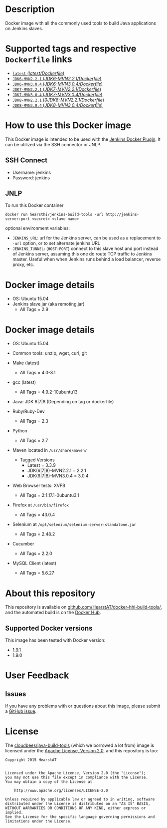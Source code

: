 # Description
Docker image with all the commonly used tools to build Java applications on Jenkins slaves.

# Supported tags and respective `Dockerfile` links
- [`latest` (_latest/Dockerfile_)](https://github.com/HearstAT/docker-hhi-build-tools/tree/master/Dockerfile)
- [`JDK6-MVN2.2.1` (_JDK6-MVN2.2.1/Dockerfile_)](https://github.com/HearstAT/docker-hhi-build-tools/tree/master/JDK6/MVN2.2.1/Dockerfile)
- [`JDK6-MVN3.0.4` (_JDK6-MVN3.0.4/Dockerfile_)](https://github.com/HearstAT/docker-hhi-build-tools/tree/master/JDK6/MVN3.0.4/Dockerfile)
- [`JDK7-MVN2.2.1` (_JDK7-MVN2.2.1/Dockerfile_)](https://github.com/HearstAT/docker-hhi-build-tools/tree/master/JDK7/MVN2.2.1/Dockerfile)
- [`JDK7-MVN3.0.4` (_JDK7-MVN3.0.4/Dockerfile_)](https://github.com/HearstAT/docker-hhi-build-tools/tree/master/JDK7/MVN3.0.4/Dockerfile)
- [`JDK8-MVN2.2.1` (_0JDK8-MVN2.2.1/Dockerfile_)](https://github.com/HearstAT/docker-hhi-build-tools/tree/master/JDK8/MVN2.2.1/Dockerfile)
- [`JDK8-MVN3.0.4` (_JDK8-MVN3.0.4/Dockerfile_)](https://github.com/HearstAT/docker-hhi-build-tools/tree/master/JDK8/MVN3.0.4/Dockerfile)

# How to use this Docker image
This Docker image is intended to be used with the [Jenkins Docker Plugin](https://wiki.jenkins-ci.org/display/JENKINS/Docker+Plugin). It can be utilized via the SSH connector or JNLP.

## SSH Connect
- Username: jenkins
- Password: jenkins

## JNLP
To run this Docker container

```
docker run hearsthi/jenkins-build-tools -url http://jenkins-server:port <secret> <slave name>
```

optional environment variables:
- `JENKINS_URL`: url for the Jenkins server, can be used as a replacement to `-url` option, or to set alternate jenkins URL
- `JENKINS_TUNNEL`: (`HOST:PORT`) connect to this slave host and port instead of Jenkins server, assuming this one do route TCP traffic to Jenkins master. Useful when when Jenkins runs behind a load balancer, reverse proxy, etc.

# Docker image details
- OS: Ubuntu 15.04
- Jenkins slave.jar (aka remoting.jar)
  - All Tags = 2.9

# Docker image details
- OS: Ubuntu 15.04
- Common tools: unzip, wget, curl, git
- Make (latest)
  - All Tags = 4.0-8.1

- gcc (latest)
  - All Tags = 4.9.2-10ubuntu13

- Java: JDK 6|7|8 (Depending on tag or dockerfile)
- Ruby/Ruby-Dev
  - All Tags = 2.3

- Python
  - All Tags = 2.7

- Maven located in `/usr/share/maven/`
  - Tagged Versions
    - Latest = 3.3.9
    - JDK(6|7|8)-MVN2.2.1 = 2.2.1
    - JDK(6|7|8)-MVN3.0.4 = 3.0.4

- Web Browser tests: XVFB
  - All Tags = 2:1.17.1-0ubuntu3.1

- Firefox at `/usr/bin/firefox`
  - All Tags = 43.0.4

- Selenium at `/opt/selenium/selenium-server-standalone.jar`
  - All Tags = 2.48.2

- Cucumber
  - All Tags = 2.2.0

- MySQL Client (latest)
  - All Tags = 5.6.27

# About this repository
This repository is available on [github.com/HearstAT/docker-hhi-build-tools/](https://github.com/HearstAT/docker-hhi-build-tools), and the automated build is on the [Docker Hub](https://hub.docker.com/r/hearsthi/jenkins-build-tools/).

## Supported Docker versions
This image has been tested with Docker version:
- 1.9.1
- 1.9.0

# User Feedback
## Issues
If you have any problems with or questions about this image, please submit a [GitHub issue](https://github.com/HearstAT/docker-hhi-build-tools/issues).

# License
The [cloudbees/java-build-tools](https://github.com/cloudbees/java-build-tools-dockerfile) (which we borrowed a lot from) image is licensed under the [Apache License, Version 2.0](https://www.apache.org/licenses/LICENSE-2.0), and this repository is too:

```
Copyright 2015 HearstAT


Licensed under the Apache License, Version 2.0 (the "License");
you may not use this file except in compliance with the License.
You may obtain a copy of the License at

    http://www.apache.org/licenses/LICENSE-2.0

Unless required by applicable law or agreed to in writing, software
distributed under the License is distributed on an "AS IS" BASIS,
WITHOUT WARRANTIES OR CONDITIONS OF ANY KIND, either express or implied.
See the License for the specific language governing permissions and
limitations under the License.
```
